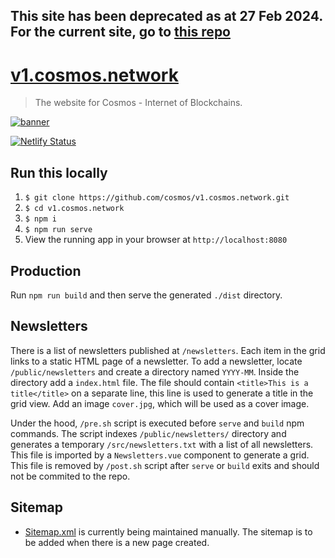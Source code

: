 ## This site has been deprecated as at 27 Feb 2024. For the current site, go to [this repo](https://github.com/cosmos/cosmos.network)

# [v1.cosmos.network](https://v1.cosmos.network)

> The website for Cosmos - Internet of Blockchains.

[![banner](public/og-image.jpg)](https://v1.cosmos.network)

[![Netlify Status](https://api.netlify.com/api/v1/badges/5abbcc2b-7b81-4bae-b0c0-cf66bab9e758/deploy-status)](https://app.netlify.com/sites/v1-cosmos-network/deploys)

## Run this locally

1. `$ git clone https://github.com/cosmos/v1.cosmos.network.git`
2. `$ cd v1.cosmos.network`
3. `$ npm i`
4. `$ npm run serve`
5. View the running app in your browser at `http://localhost:8080`

## Production

Run `npm run build` and then serve the generated `./dist` directory.

## Newsletters

There is a list of newsletters published at `/newsletters`. Each item in the grid links to a static HTML page of a newsletter. To add a newsletter, locate `/public/newsletters` and create a directory named `YYYY-MM`. Inside the directory add a `index.html` file. The file should contain `<title>This is a title</title>` on a separate line, this line is used to generate a title in the grid view. Add an image `cover.jpg`, which will be used as a cover image.

Under the hood, `/pre.sh` script is executed before `serve` and `build` npm commands. The script indexes `/public/newsletters/` directory and generates a temporary `/src/newsletters.txt` with a list of all newsletters. This file is imported by a `Newsletters.vue` component to generate a grid. This file is removed by `/post.sh` script after `serve` or `build` exits and should not be commited to the repo.

## Sitemap

- [Sitemap.xml](./public/sitemap.xml) is currently being maintained manually. The sitemap is to be added when there is a new page created.
